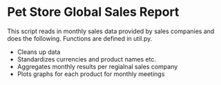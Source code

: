 # Pet Store Global Sales Report

This script reads in monthly sales data provided by sales companies and does the following. Functions are defined in util.py.
- Cleans up data
- Standardizes currencies and product names etc. 
- Aggregates monthly results per regialnal sales company
- Plots graphs for each product for monthly meetings 
